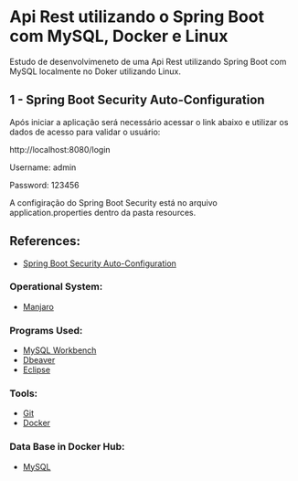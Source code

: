 # Api Rest utilizando o Spring Boot com MySQL, Docker e Linux

Estudo de desenvolvimeneto de uma Api  Rest utilizando Spring Boot com MySQL localmente no Doker utilizando Linux.


## 1 - Spring Boot Security Auto-Configuration

Após iniciar a aplicação será necessário acessar o link abaixo e utilizar os dados de acesso para validar o usuário:

http://localhost:8080/login

Username: admin

Password: 123456

A configiração do Spring Boot Security está no arquivo application.properties dentro da pasta resources.

## References:

- [Spring Boot Security Auto-Configuration](https://www.baeldung.com/spring-boot-security-autoconfiguration)

###  Operational System:

- [Manjaro](https://manjaro.org/)

###  Programs Used:

- [MySQL Workbench](https://www.mysql.com/downloads/)
- [Dbeaver](https://dbeaver.io/)
- [Eclipse](https://www.eclipse.org/downloads/)

### Tools:

- [Git](https://git-scm.com/)
- [Docker](https://www.docker.com/)

### Data Base in Docker Hub:

- [MySQL](https://hub.docker.com/_/MySQL)
